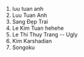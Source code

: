 1. luu tuan anh
2. Luu Tuan Anh
3. Sang Đẹp Trai
4. Le Kim Tuan hehehe
5. Le Thi Thuy Trang -- Ugly
6. Kim Karshadian
7. Songoku

